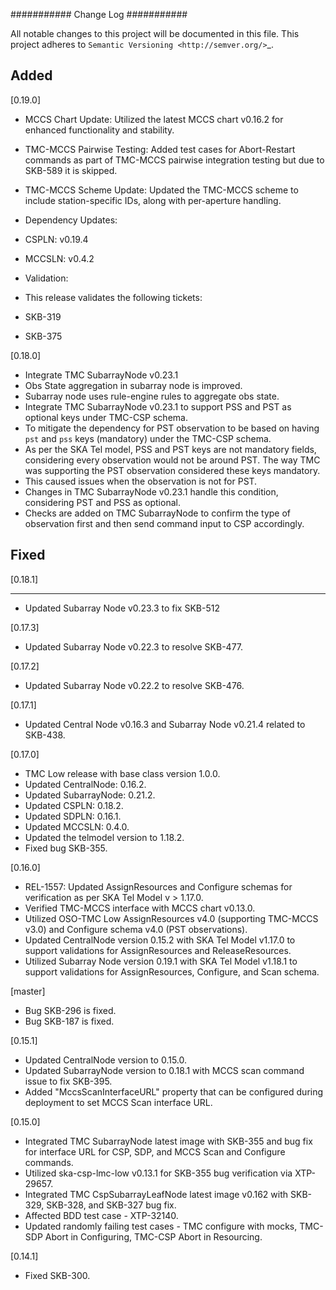 ###########
Change Log
###########

All notable changes to this project will be documented in this file.
This project adheres to `Semantic Versioning <http://semver.org/>`_.

Added
-----
[0.19.0]
* MCCS Chart Update: Utilized the latest MCCS chart v0.16.2 for enhanced functionality and stability.
* TMC-MCCS Pairwise Testing: Added test cases for Abort-Restart commands as part of TMC-MCCS pairwise integration testing but due to SKB-589 it is skipped.
* TMC-MCCS Scheme Update: Updated the TMC-MCCS scheme to include station-specific IDs, along with per-aperture handling.
* Dependency Updates:
* CSPLN: v0.19.4
* MCCSLN: v0.4.2

* Validation:
* This release validates the following tickets:
* SKB-319
* SKB-375

[0.18.0]
* Integrate TMC SubarrayNode v0.23.1
* Obs State aggregation in subarray node is improved.
* Subarray node uses rule-engine rules to aggregate obs state.
* Integrate TMC SubarrayNode v0.23.1 to support PSS and PST as optional keys under TMC-CSP schema.
* To mitigate the dependency for PST observation to be based on having `pst` and `pss` keys (mandatory) under the TMC-CSP schema.
* As per the SKA Tel model, PSS and PST keys are not mandatory fields, considering every observation would not be around PST. The way TMC was supporting the PST observation considered these keys mandatory.
* This caused issues when the observation is not for PST.
* Changes in TMC SubarrayNode v0.23.1 handle this condition, considering PST and PSS as optional. 
* Checks are added on TMC SubarrayNode to confirm the type of observation first and then send command input to CSP accordingly.

Fixed
-----
[0.18.1]
********
* Updated Subarray Node v0.23.3 to fix SKB-512

[0.17.3]
* Updated Subarray Node v0.22.3 to resolve SKB-477.

[0.17.2]
* Updated Subarray Node v0.22.2 to resolve SKB-476.

[0.17.1]
* Updated Central Node v0.16.3 and Subarray Node v0.21.4 related to SKB-438.

[0.17.0]
* TMC Low release with base class version 1.0.0.
* Updated CentralNode: 0.16.2.
* Updated SubarrayNode: 0.21.2.
* Updated CSPLN: 0.18.2.
* Updated SDPLN: 0.16.1.
* Updated MCCSLN: 0.4.0.
* Updated the telmodel version to 1.18.2.
* Fixed bug SKB-355.

[0.16.0]
* REL-1557: Updated AssignResources and Configure schemas for verification as per SKA Tel Model v > 1.17.0.
* Verified TMC-MCCS interface with MCCS chart v0.13.0.
* Utilized OSO-TMC Low AssignResources v4.0 (supporting TMC-MCCS v3.0) and Configure schema v4.0 (PST observations).
* Updated CentralNode version 0.15.2 with SKA Tel Model v1.17.0 to support validations for AssignResources and ReleaseResources.
* Utilized Subarray Node version 0.19.1 with SKA Tel Model v1.18.1 to support validations for AssignResources, Configure, and Scan schema.

[master]
* Bug SKB-296 is fixed.
* Bug SKB-187 is fixed.

[0.15.1]
* Updated CentralNode version to 0.15.0.
* Updated SubarrayNode version to 0.18.1 with MCCS scan command issue to fix SKB-395.
* Added "MccsScanInterfaceURL" property that can be configured during deployment to set MCCS Scan interface URL.

[0.15.0]
* Integrated TMC SubarrayNode latest image with SKB-355 and bug fix for interface URL for CSP, SDP, and MCCS Scan and Configure commands.
* Utilized ska-csp-lmc-low v0.13.1 for SKB-355 bug verification via XTP-29657.
* Integrated TMC CspSubarrayLeafNode latest image v0.162 with SKB-329, SKB-328, and SKB-327 bug fix.
* Affected BDD test case - XTP-32140.
* Updated randomly failing test cases - TMC configure with mocks, TMC-SDP Abort in Configuring, TMC-CSP Abort in Resourcing.

[0.14.1]
* Fixed SKB-300.
